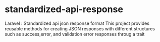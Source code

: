 # standardized-api-response
Laravel : Standardized api json response  format 
This project  provides reusable methods for creating JSON responses with different structures such as success,error, and validation error  responses throug  a trait
